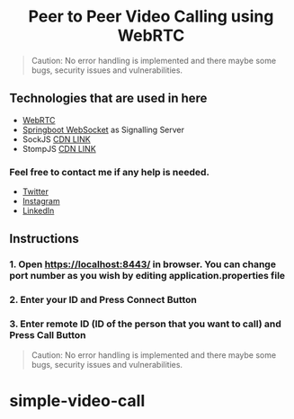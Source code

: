 # <h1 style="text-align:center">Peer to Peer Video Calling using WebRTC</h1>
>Caution: No error handling is implemented and there maybe some bugs, security issues and vulnerabilities.

## Technologies that are used in here


<ul>
    <li><a href="https://webrtc.org/"> WebRTC</a></li>
    <li><a href="https://spring.io/guides/gs/messaging-stomp-websocket/">Springboot WebSocket</a> as Signalling Server</li>
    <li> SockJS <a href="https://cdnjs.com/libraries/sockjs-client">CDN LINK</a> </li>
    <li> StompJS <a href="https://cdnjs.com/libraries/stomp.js">CDN LINK</a> </li>
</ul>

### Feel free to contact me if any help is needed.
<ul>
    <li><a href="https://twitter.com/Heshantk">Twitter</a></li>
    <li><a href="https://www.instagram.com/heshan_thenura/">Instagram</a></li>
    <li><a href="https://www.linkedin.com/in/heshanthenura">LinkedIn</a></li>
</ul>

## Instructions
### 1. Open [https://localhost:8443/](https://localhost:8443) in browser. You can change port number as you wish by editing application.properties file
### 2. Enter your ID and Press Connect Button
### 3. Enter remote ID (ID of the person that you want to call) and Press Call Button
>Caution: No error handling is implemented and there maybe some bugs, security issues and vulnerabilities. 
# simple-video-call
